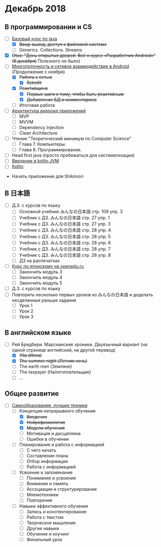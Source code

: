 # Декабрь 2018
## В программировании и CS
- [ ] [Базовый курс по java](https://stepik.org/course/187/syllabus)
    - [x] ~~Ввод-вывод, доступ к файловой системе~~
    - [ ] Generics. Collections. Streams
- [x] ~~Otus: "День открытых дверей. Всё о курсе «Разработчик Android»" (6 декабря)~~ Полезного не было)
- [ ] [Многопоточность и сетевое взаимодействие в Android](https://www.coursera.org/learn/android-multithreading-and-network#syllabus) (Продолжение с ноября)
    - [x] ~~Работа с сетью~~
        - [x]  ~~Retrofit~~
    - [x] ~~Реактивщина~~
        - [x] ~~Первые шаги к тому, чтобы быть реактивным~~
        - [x] ~~Добавление БД и комментариев~~
    - [ ] Итоговая работа 
- [ ] [Архитектура андроид приложений](https://www.coursera.org/learn/android-app-architecture)
    - [ ] MVP
    - [ ] MVVM
    - [ ] Dependency Injection
    - [ ] Clean Architecture
- [ ] Чтение "Теоретический минимум по Computer Science"
    - [ ] Глава 7. Компьютеры.
    - [ ] Глава 8. Программирование.
- [ ] Head first java (просто пробежаться для систематизации)
- [ ] [Введение в kotlin JVM](https://stepik.org/course/5448/syllabus)
- [ ] [Kotlin](https://stepik.org/course/2852/syllabus)
- Начать приложение для Shikimori
## В 日本語
- [ ] Д.З. с курсов по языку
    - [ ] Основной учебник みんなの日本語 стр. 109 упр. 3
    - [ ] Учебник с ДЗ. みんなの日本語 стр. 27 упр. 1
    - [ ] Учебник с ДЗ. みんなの日本語 стр. 27 упр. 3
    - [ ] Учебник с ДЗ. みんなの日本語 стр. 28 упр. 4
    - [ ] Учебник с ДЗ. みんなの日本語 стр. 28 упр. 5
    - [ ] Учебник с ДЗ. みんなの日本語 стр. 28 упр. 6
    - [ ] Учебник с ДЗ. みんなの日本語 стр. 28 упр. 7
    - [ ] Учебник с ДЗ. みんなの日本語 стр. 28 упр. 8
    - [ ] ДЗ на распечатках
- [ ] [Курс по японскому на openedu.ru](https://courses.openedu.ru/courses/course-v1:spbu+JPLANG+fall_2018/info)
    - [ ] Закончить модуль 3 
    - [ ] Закончить модуль 4
    - [ ] Закончить модуль 5
- [ ] Д.З. с курсов по языку
- [ ] Повторить несколько первых уроков из みんなの日本語 и доделать несделанные раньше задания
    - [ ] Урок 1
    - [ ] Урок 2
    - [ ] Урок 3
## В английском языке
- [ ] Рей Бредбери. Марсианские хроники. Двуязычный вариант (на одной странице английский, на другой перевод)
    - [x] ~~Ylla (Илла)~~
    - [x] ~~The summer night (Летняя ночь)~~
    - [ ] The earth men (Земляне)
    - [ ] The taxpayer (Налогоплательщик)
    - [ ] ...
## Общее развитие
- [ ] [Самообразование, лучшие техники](https://4brain.ru/lnd/?cb=lifelearning)
    - [ ] Концепция непрерывного обучения
        - [x] ~~Введение~~
        - [x] ~~Нейрофизиология~~
        - [x] ~~Модели обучения~~
        - [ ] Мотивация и дисциплина
        - [ ] Ошибки в обучении
    - [ ] Планирование и работа с информацией
        - [ ] С чего начать
        - [ ] Составление плана
        - [ ] Отбор информации
        - [ ] Работа с информацией
    - [ ] Усвоение и запоминание
        - [ ] Понимание и усвоение
        - [ ] Внимание и память
        - [ ] Ассоциации и структурирование
        - [ ] Мнемотехники
        - [ ] Повторение
    - [ ] Навыки эффективного обучения
        - [ ] Запись и конспектирование
        - [ ] Работа с текстом
        - [ ] Творческое мышление
        - [ ] Другие навыки
        - [ ] Обучение и коучинг
        - [ ] Финальный урок